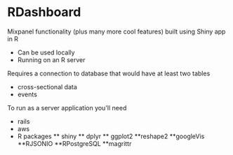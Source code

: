 # RDashboard
Mixpanel functionality (plus many more cool features) built using Shiny app in R
* Can be used locally
* Running on an R server

Requires a connection to database that would have at least two tables
* cross-sectional data
* events

To run as a server application you'll need
* rails
* aws
* R packages
  ** shiny
  ** dplyr
** ggplot2
**reshape2
**googleVis
**RJSONIO
**RPostgreSQL
**magrittr

